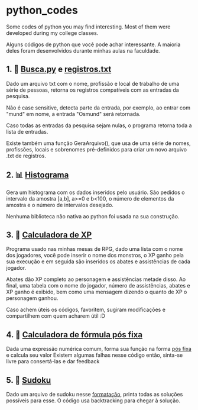# python_codes
Some codes of python you may find interesting. Most of them were developed during my college classes.

Alguns códigos de python que você pode achar interessante. A maioria deles foram desenvolvidos durante minhas aulas na faculdade.

## 1. 🔎 [Busca.py](busca.py) e [registros.txt](registros.py)
  Dado um arquivo txt com o nome, profissão e local de trabalho de uma série de pessoas, retorna os registros compatíveis com as entradas da pesquisa.
  
  Não é case sensitive, detecta parte da entrada, por exemplo, ao entrar com "mund" em nome, a entrada "Osmund" será retornada.
  
  Caso todas as entradas da pesquisa sejam nulas, o programa retorna toda a lista de entradas.
  
  Existe também uma função GeraArquivo(), que usa de uma série de nomes, profissões, locais e sobrenomes pré-definidos para criar um novo arquivo .txt de registros.

## 2. 📊 [Histograma](histograma.py)
  Gera um histograma com os dados inseridos pelo usuário. São pedidos o intervalo da amostra [a,b], a>=0 e b<100, o número de elementos da amostra e o número de intervalos desejado.

  Nenhuma biblioteca não nativa ao python foi usada na sua construção.

## 3. 🧮 [Calculadora de XP](calculadoraDeXP.py)
  Programa usado nas minhas mesas de RPG, dado uma lista com o nome dos jogadores, você pode inserir o nome dos monstros, o XP ganho pela sua execução e em seguida são inseridos os abates e assistências de cada jogador.

  Abates dão XP completo ao personagem e assistências metade disso. Ao final, uma tabela com o nome do jogador, número de assistências, abates e XP ganho é exibido, bem como uma mensagem dizendo o quanto de XP o personagem ganhou.

Caso achem úteis os códigos, favoritem, sugiram modificações e compartilhem com quem acharem útil :D

## 4. 🤖 [Calculadora de fórmula pós fixa](posfixa.py)
  Dada uma expressão numérica comum, forma sua função na forma [pós fixa](https://pt.wikipedia.org/wiki/Nota%C3%A7%C3%A3o_polonesa_inversa) e calcula seu valor
  Existem algumas falhas nesse código então, sinta-se livre para consertá-las e dar feedback

## 5. 🔢 [Sudoku](sudoku.py)
  Dado um arquivo de sudoku nesse [formatação](sudoku0.txt), printa todas as soluções possíveis para esse. O código usa backtracking para chegar à solução.
  
